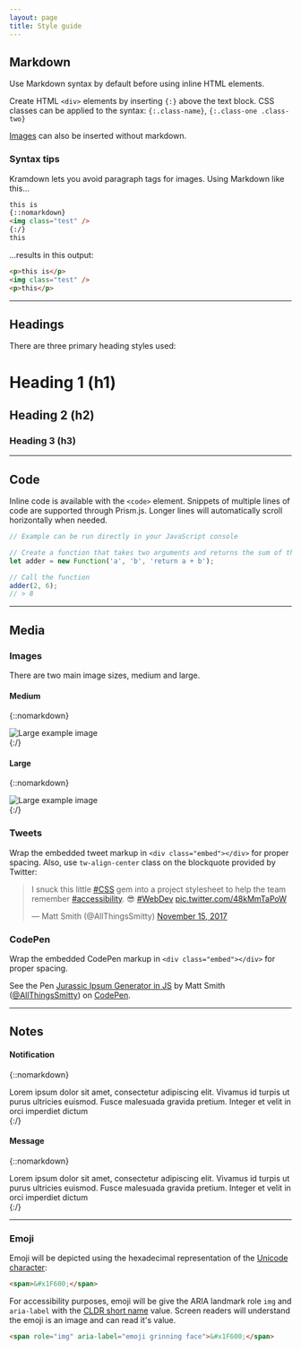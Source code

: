 ```yaml
---
layout: page
title: Style guide
---
```


## Markdown

Use Markdown syntax by default before using inline HTML elements.

Create HTML `<div>` elements by inserting `{:}` above the text block. CSS classes can be applied to the syntax: `{:.class-name}`, `{:.class-one .class-two}`

[Images](#images) can also be inserted without markdown.

###  Syntax tips 

Kramdown lets you avoid paragraph tags for images. Using Markdown like this...

```html
this is
{::nomarkdown}
<img class="test" />
{:/}
this
```

...results in this output:

```html
<p>this is</p>
<img class="test" />
<p>this</p>
```

<hr class="border-rule" />

## Headings

There are three primary heading styles used:

# Heading 1 (h1)
## Heading 2 (h2)
### Heading 3 (h3)

<hr class="border-rule" />

## Code

Inline code is available with the `<code>` element. Snippets of multiple lines of code are supported through Prism.js. Longer lines will automatically scroll horizontally when needed.

```javascript
// Example can be run directly in your JavaScript console

// Create a function that takes two arguments and returns the sum of those arguments
let adder = new Function('a', 'b', 'return a + b');

// Call the function
adder(2, 6);
// > 8
```

<!--
You may also optionally show code snippets with line numbers. Add `linenos` to the Prism tags.

```javascript
{% highlight javascript linenos %}
// Example can be run directly in your JavaScript console

// Create a function that takes two arguments and returns the sum of those arguments
let adder = new Function("a", "b", "return a + b");

// Call the function
adder(2, 6);
// > 8
<!--{% endhighlight %}
```
-->

<hr class="border-rule" />

## Media

### Images

There are two main image sizes, medium and large.

#### Medium

{::nomarkdown}
<div class="page__image--center page__image--md">
  <img src="https://dummyimage.com/600x400/eee/999" alt="Large example image">
</div>
{:/}

#### Large

{::nomarkdown}
<div class="page__image--center page__image--lg">
  <img src="https://dummyimage.com/600x400/eee/999" alt="Large example image">
</div>
{:/}

### Tweets

Wrap the embedded tweet markup in `<div class="embed"></div>` for proper spacing. Also, use  `tw-align-center` class on the blockquote provided by Twitter:

<div class="embed">
  <blockquote class="twitter-tweet tw-align-center"><p lang="en" dir="ltr">I snuck this little <a href="https://twitter.com/hashtag/CSS?src=hash&amp;ref_src=twsrc%5Etfw">#CSS</a> gem into a project stylesheet to help the team remember <a href="https://twitter.com/hashtag/accessibility?src=hash&amp;ref_src=twsrc%5Etfw">#accessibility</a>. 😎 <a href="https://twitter.com/hashtag/WebDev?src=hash&amp;ref_src=twsrc%5Etfw">#WebDev</a> <a href="https://t.co/48kMmTaPoW">pic.twitter.com/48kMmTaPoW</a></p>&mdash; Matt Smith (@AllThingsSmitty) <a href="https://twitter.com/AllThingsSmitty/status/930617039085035520?ref_src=twsrc%5Etfw">November 15, 2017</a></blockquote>
  <script async src="https://platform.twitter.com/widgets.js" charset="utf-8"></script>
</div>

### CodePen

Wrap the embedded CodePen markup in `<div class="embed"></div>` for proper spacing.

<div class="embed">
  <p class="codepen" data-height="450" data-theme-id="light" data-slug-hash="bpmZpK" data-default-tab="result" data-user="AllThingsSmitty" data-embed-version="2" data-pen-title="Jurassic Ipsum Generator in JS" class="codepen">See the Pen <a href="http://codepen.io/AllThingsSmitty/pen/bpmZpK/">Jurassic Ipsum Generator in JS</a> by Matt Smith (<a href="http://codepen.io/AllThingsSmitty">@AllThingsSmitty</a>) on <a href="http://codepen.io">CodePen</a>.</p>
  <script async src="https://production-assets.codepen.io/assets/embed/ei.js"></script>
</div>

<hr class="border-rule" />

## Notes

#### Notification

{::nomarkdown}
<aside class="message notification" role="note">
  Lorem ipsum dolor sit amet, consectetur adipiscing elit. Vivamus id turpis ut purus ultricies euismod. Fusce malesuada gravida pretium. Integer et velit in orci imperdiet dictum
</aside>
{:/}

#### Message

{::nomarkdown}
<aside class="message" role="note">
  Lorem ipsum dolor sit amet, consectetur adipiscing elit. Vivamus id turpis ut purus ultricies euismod. Fusce malesuada gravida pretium. Integer et velit in orci imperdiet dictum
</aside>
{:/}

<hr class="border-rule" />

### Emoji

Emoji will be depicted using the hexadecimal representation of the [Unicode character](https://unicode.org/emoji/charts/full-emoji-list.html):

```html
<span>&#x1F600;</span>
```

For accessibility purposes, emoji will be give the ARIA landmark role `img` and `aria-label` with the [CLDR short name](https://unicode.org/emoji/format.html#col-name) value. Screen readers will understand the emoji is an image and can read it's value.

```html
<span role="img" aria-label="emoji grinning face">&#x1F600;</span>
```